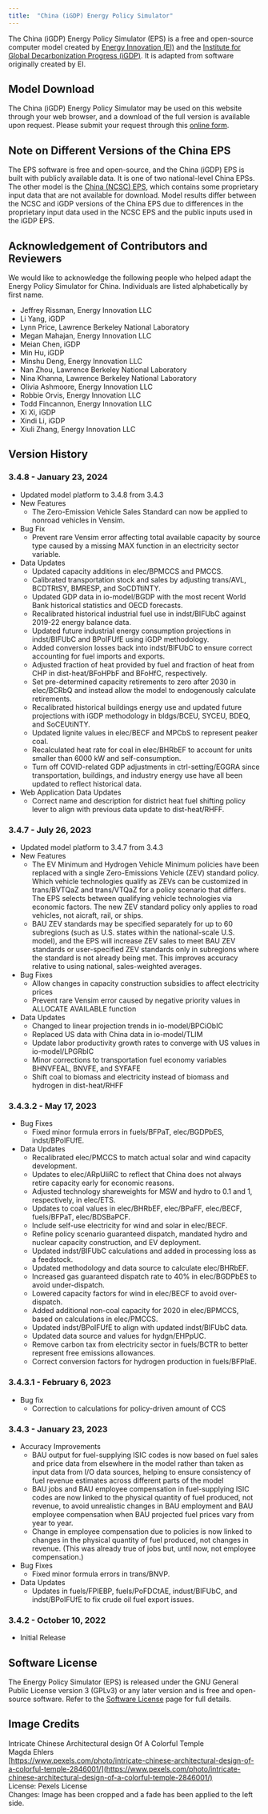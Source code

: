 ```yaml
---
title:  "China (iGDP) Energy Policy Simulator"
---
```


The China (iGDP) Energy Policy Simulator (EPS) is a free and open-source computer model created by [Energy Innovation (EI)](https://energyinnovation.org/) and the [Institute for Global Decarbonization Progress (iGDP)](http://www.igdp.cn/).  It is adapted from software originally created by EI.

## Model Download

The China (iGDP) Energy Policy Simulator may be used on this website through your web browser, and a download of the full version is available upon request. Please submit your request through this [online form](https://wkf.ms/3hIh7YF).

## Note on Different Versions of the China EPS

The EPS software is free and open-source, and the China (iGDP) EPS is built with publicly available data. It is one of two national-level China EPSs. The other model is the [China (NCSC) EPS](https://energypolicy.solutions/home/china/en), which contains some proprietary input data that are not available for download. Model results differ between the NCSC and iGDP versions of the China EPS due to differences in the proprietary input data used in the NCSC EPS and the public inputs used in the iGDP EPS.

## Acknowledgement of Contributors and Reviewers

We would like to acknowledge the following people who helped adapt the Energy Policy Simulator for China. Individuals are listed alphabetically by first name.

* Jeffrey Rissman, Energy Innovation LLC
* Li Yang, iGDP
* Lynn Price, Lawrence Berkeley National Laboratory
* Megan Mahajan, Energy Innovation LLC
* Meian Chen, iGDP
* Min Hu, iGDP
* Minshu Deng, Energy Innovation LLC
* Nan Zhou, Lawrence Berkeley National Laboratory
* Nina Khanna, Lawrence Berkeley National Laboratory
* Olivia Ashmoore, Energy Innovation LLC
* Robbie Orvis, Energy Innovation LLC
* Todd Fincannon, Energy Innovation LLC
* Xi Xi, iGDP
* Xindi Li, iGDP
* Xiuli Zhang, Energy Innovation LLC

## Version History

### **3.4.8 - January 23, 2024**

* Updated model platform to 3.4.8 from 3.4.3
* New Features
  * The Zero-Emission Vehicle Sales Standard can now be applied to nonroad vehicles in Vensim.
* Bug Fix
  * Prevent rare Vensim error affecting total available capacity by source type caused by a missing MAX function in an electricity sector variable.
* Data Updates
  * Updated capacity additions in elec/BPMCCS and PMCCS.
  * Calibrated transportation stock and sales by adjusting trans/AVL, BCDTRtSY, BMRESP, and SoCDTtiNTY.
  * Updated GDP data in io-model/BGDP with the most recent World Bank historical statistics and OECD forecasts.
  * Recalibrated historical industrial fuel use in indst/BIFUbC against 2019-22 energy balance data.
  * Updated future industrial energy consumption projections in indst/BIFUbC and BPoIFUfE using iGDP methodology.
  * Added conversion losses back into indst/BIFUbC to ensure correct accounting for fuel imports and exports.
  * Adjusted fraction of heat provided by fuel and fraction of heat from CHP in dist-heat/BFoHPbF and BFoHfC, respectively.
  * Set pre-determined capacity retirements to zero after 2030 in elec/BCRbQ and instead allow the model to endogenously calculate retirements.
  * Recalibrated historical buildings energy use and updated future projections with iGDP methodology in bldgs/BCEU, SYCEU, BDEQ, and SoCEUtiNTY.
  * Updated lignite values in elec/BECF and MPCbS to represent peaker coal.
  * Recalculated heat rate for coal in elec/BHRbEF to account for units smaller than 6000 kW and self-consumption.
  * Turn off COVID-related GDP adjustments in ctrl-setting/EGGRA since transportation, buildings, and industry energy use have all been updated to reflect historical data.
* Web Application Data Updates
  * Correct name and description for district heat fuel shifting policy lever to align with previous data update to dist-heat/RHFF.
  

### **3.4.7 - July 26, 2023**

* Updated model platform to 3.4.7 from 3.4.3
* New Features
  * The EV Minimum and Hydrogen Vehicle Minimum policies have been replaced with a single Zero-Emissions Vehicle (ZEV) standard policy. Which vehicle technologies qualify as ZEVs can be customized in trans/BVTQaZ and trans/VTQaZ for a policy scenario that differs. The EPS selects between qualifying vehicle technologies via economic factors. The new ZEV standard policy only applies to road vehicles, not aicraft, rail, or ships.
  * BAU ZEV standards may be specified separately for up to 60 subregions (such as U.S. states within the national-scale U.S. model), and the EPS will increase ZEV sales to meet BAU ZEV standards or user-specified ZEV standards only in subregions where the standard is not already being met. This improves accuracy relative to using national, sales-weighted averages.
* Bug Fixes
  * Allow changes in capacity construction subsidies to affect electricity prices
  * Prevent rare Vensim error caused by negative priority values in ALLOCATE AVAILABLE function
* Data Updates
  * Changed to linear projection trends in io-model/BPCiObIC
  * Replaced US data with China data in io-model/TLIM
  * Update labor productivity growth rates to converge with US values in io-model/LPGRbIC
  * Minor corrections to transportation fuel economy variables BHNVFEAL, BNVFE, and SYFAFE
  * Shift coal to biomass and electricity instead of biomass and hydrogen in dist-heat/RHFF


### **3.4.3.2 - May 17, 2023**
* Bug Fixes
  * Fixed minor formula errors in fuels/BFPaT, elec/BGDPbES, indst/BPoIFUfE.
* Data Updates
  * Recalibrated elec/PMCCS to match actual solar and wind capacity development.
  * Updates to elec/ARpUIiRC to reflect that China does not always retire capacity early for economic reasons.
  * Adjusted technology shareweights for MSW and hydro to 0.1 and 1, respectively, in elec/ETS.
  * Updates to coal values in elec/BHRbEF, elec/BPaFF, elec/BECF, fuels/BFPaT, elec/BDSBaPCF.
  * Include self-use electricity for wind and solar in elec/BECF.
  * Refine policy scenario guaranteed dispatch, mandated hydro and nuclear capacity construction, and EV deployment.
  * Updated indst/BIFUbC calculations and added in processing loss as a feedstock.
  * Updated methodology and data source to calculate elec/BHRbEF.
  * Increased gas guaranteed dispatch rate to 40% in elec/BGDPbES to avoid under-dispatch.
  * Lowered capacity factors for wind in elec/BECF to avoid over-dispatch.
  * Added additional non-coal capacity for 2020 in elec/BPMCCS, based on calculations in elec/PMCCS.
  * Updated indst/BPoIFUfE to align with updated indst/BIFUbC data.
  * Updated data source and values for hydgn/EHPpUC.
  * Remove carbon tax from electricity sector in fuels/BCTR to better represent free emissions allowances.
  * Correct conversion factors for hydrogen production in fuels/BFPIaE.

### **3.4.3.1 - February 6, 2023**
* Bug fix
  * Correction to calculations for policy-driven amount of CCS

### **3.4.3 - January 23, 2023**

* Accuracy Improvements
  * BAU output for fuel-supplying ISIC codes is now based on fuel sales and price data from elsewhere in the model rather than taken as input data from I/O data sources, helping to ensure consistency of fuel revenue estimates across different parts of the model
  * BAU jobs and BAU employee compensation in fuel-supplying ISIC codes are now linked to the physical quantity of fuel produced, not revenue, to avoid unrealistic changes in BAU employment and BAU employee compensation when BAU projected fuel prices vary from year to year.
  * Change in employee compensation due to policies is now linked to changes in the physical quantity of fuel produced, not changes in revenue.  (This was already true of jobs but, until now, not employee compensation.)
* Bug Fixes
  * Fixed minor formula errors in trans/BNVP.
* Data Updates
  * Updates in fuels/FPIEBP, fuels/PoFDCtAE, indust/BIFUbC, and indst/BPoIFUfE to fix crude oil fuel export issues.
  
### **3.4.2 - October 10, 2022**

* Initial Release

## Software License

The Energy Policy Simulator (EPS) is released under the GNU General Public License version 3 (GPLv3) or any later version and is free and open-source software.  Refer to the [Software License](../software-license) page for full details.

## Image Credits
Intricate Chinese Architectural design Of A Colorful Temple<br/>
Magda Ehlers<br/>
[https://www.pexels.com/photo/intricate-chinese-architectural-design-of-a-colorful-temple-2846001/](https://www.pexels.com/photo/intricate-chinese-architectural-design-of-a-colorful-temple-2846001/)<br/>
License: Pexels License<br/>
Changes: Image has been cropped and a fade has been applied to the left side.<br/>
